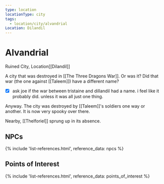 ```yaml
---
type: location
locationType: city
tags:
  - location/city/alvandrial
Location: Dilandil
---
```


# Alvandrial
Ruined City, <span class="dataview inline-field"><span class="inline-field-key">Location</span><span class="inline-field-value">[[Dilandil]]</span></span>

A city that was destroyed in [[The Three Dragons War]]. Or was it? Did that war (the one against [[Taleem]]) have a different name?  
- [x] ask joe if the war between tristaine and dillandil had a name. i feel like it probably did. unless it was all just one thing. 

Anyway. The city was destroyed by [[Taleem]]'s soldiers one way or another. It is now very spooky over there.

Nearby, [[Thelforiel]] sprung up in its absence. 

## NPCs

{% include 'list-references.html', reference_data: npcs %}

## Points of Interest

{% include 'list-references.html', reference_data: points_of_interest %}
